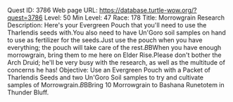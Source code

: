 Quest ID: 3786
Web page URL: https://database.turtle-wow.org/?quest=3786
Level: 50
Min Level: 47
Race: 178
Title: Morrowgrain Research
Description: Here's your Evergreen Pouch that you'll need to use the Tharlendis seeds with.You also need to have Un'Goro soil samples on hand to use as fertilizer for the seeds.Just use the pouch when you have everything; the pouch will take care of the rest.$B$BWhen you have enough morrowgrain, bring them to me here on Elder Rise.Please don't bother the Arch Druid; he'll be very busy with the research, as well as the multitude of concerns he has!
Objective: Use an Evergreen Pouch with a Packet of Tharlendis Seeds and two Un'Goro Soil samples to try and cultivate samples of Morrowgrain.$B$BBring 10 Morrowgrain to Bashana Runetotem in Thunder Bluff.
